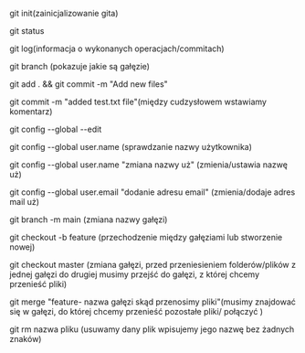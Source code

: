 git init(zainicjalizowanie gita)

git status

git log(informacja o wykonanych operacjach/commitach)

git branch (pokazuje jakie są gałęzie)

git add . && git commit -m "Add new files"

git commit -m "added test.txt file"(między cudzysłowem wstawiamy komentarz)

git config --global --edit

git config --global user.name (sprawdzanie nazwy użytkownika)

git config --global user.name "zmiana nazwy uż" (zmienia/ustawia nazwę uż)

git config --global user.email "dodanie adresu email" (zmienia/dodaje adres mail uż)

git branch -m main (zmiana nazwy gałęzi)

git checkout -b feature (przechodzenie między gałęziami lub stworzenie nowej)

git checkout master (zmiana gałęzi, przed przeniesieniem folderów/plików z jednej gałęzi do drugiej musimy przejść do gałęzi, z której chcemy przenieść pliki)

git merge "feature- nazwa gałęzi skąd przenosimy pliki"(musimy znajdować się w gałęzi, do której chcemy przenieść pozostałe pliki/ połączyć )

git rm nazwa pliku (usuwamy dany plik wpisujemy jego nazwę bez żadnych znaków)